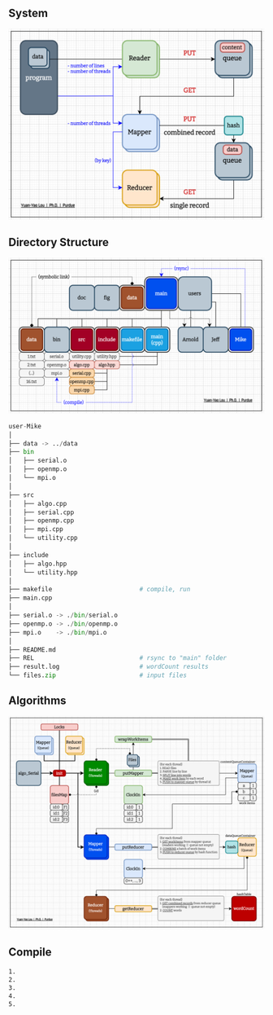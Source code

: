 ## System
![Architecture](./../fig/Architecture.png "Architecture")

## Directory Structure
![Folder](./../fig/Folder.png "Folder")
``` python
user-Mike
│
├── data -> ../data
├── bin
│   ├── serial.o
│   ├── openmp.o
│   └── mpi.o
│
├── src
│   ├── algo.cpp
│   ├── serial.cpp
│   ├── openmp.cpp
│   ├── mpi.cpp
│   └── utility.cpp
│
├── include
│   ├── algo.hpp
│   └── utility.hpp
│
├── makefile                        # compile, run
├── main.cpp
│
├── serial.o -> ./bin/serial.o
├── openmp.o -> ./bin/openmp.o
├── mpi.o    -> ./bin/mpi.o
│
├── README.md
├── REL                             # rsync to "main" folder
├── result.log                      # wordCount results
└── files.zip                       # input files
```

## Algorithms
![Algorithms](./../fig/Algorithms.png "Algorithms")

## Compile
``` shell
1. 
2. 
3. 
4. 
5. 
```
